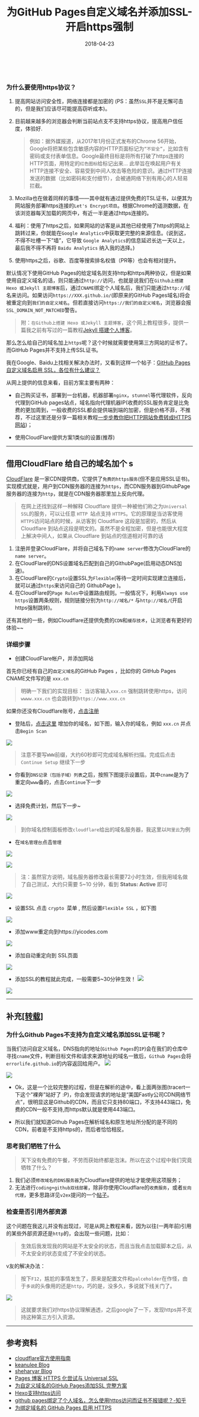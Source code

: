 ﻿---
layout: post
title: "为GitHub Pages自定义域名并添加SSL-开启https强制"
date: 2018-04-23
description: "为GitHub Pages自定义域名、借助Cloudflare添加免费SSL、并开启https强制"
tag: 工具
---  

<br>

### 为什么要使用https协议？

1. 提高网站访问安全性，网络连接都是加密的 (PS：虽然`SSL`并不是无懈可击的，但是我们应该尽可能提高窃听成本)。

2. 目前越来越多的浏览器会判断当前站点支不支持https协议，提高用户信任度，体验好.

   > 例如：据外媒报道，从2017年1月份正式发布的Chrome 56开始，Google将把某些包含敏感内容的HTTP页面标记为`“不安全”`，比如含有密码或支付表单信息。Google最终目标是将所有打破了https连接的HTTP页面，用特定的`红色图标`给标记出来... 此举旨在唤起用户有关HTTP连接不安全、容易受到中间人攻击等危险的意识。通过HTTP连接发送的数据（比如密码和支付细节），会被通网络下别有用心的人轻易拦截。

3. Mozilla也在做着同样的事情——其中就有通过提供免费的TSL证书，以便其为网站服务部署https连接的`Let's Encrypt项目`。根据Chrome的遥测数据，在该浏览器每天加载的网页中，有近一半是通过https连接的。

4. 福利：使用了https之后，如果网站的访客是从其他已经使用了https的网站上跳转过来，你就能在`Google Analytics`中获取更完整的来源信息。(说到这，不得不吐槽一下”墙”，它导致 `Google Analytics`的信息延迟长达一天以上，最后我不得不再将 `Baidu Analytics` 纳入我的选择。)

5. 使用https之后，谷歌、百度等搜索排名权值（PR等）也会有相对提升。


默认情况下使用GitHub Pages的给定域名则支持http和https两种协议，但是如果使用自定义域名的话，则只能通过`http://`访问，也就是说我们在`Github上搭建 Hexo 或Jekyll 主题博客`后，通过`CNAME`绑定个人域名后，我们只能通过`http://`域名来访问。如果访问`https://XXX.github.io/`(即原来的GitHub Pages域名)将会被重定向到`我们的自定义域名`。但若直接访问`https://我们的自定义域名`，浏览器会报`SSL_DOMAIN_NOT_MATCHED`警告。

>附：`在Github上搭建 Hexo 或Jekyll 主题博客`，这个网上教程很多，提供一篇我之前有写过的一篇教程[Jekyll 搭建个人博客](https://doycode.github.io/2018/02/Jekyll%E6%90%AD%E5%BB%BA%E4%B8%AA%E4%BA%BA%E5%8D%9A%E5%AE%A2-%E6%8B%93%E5%B1%95%E7%89%88/)。


那么怎么给自己的域名加上`https`呢？这个时候就需要使用第三方网站的证书了。而GitHub Pages并不支持上传SSL证书。

我在Google、Baidu上找相关解决办法时，又看到这样一个帖子：[GitHub Pages 自定义域名启用 SSL，各位有什么建议？](https://www.v2ex.com/t/379653)

从网上提供的信息来看，目前方案主要有两种：

* 自己购买证书，部署到一台机器，机器部署`nginx`，`stunnel`等代理软件，反向代理到GitHub pages站点，域名指向代理机器IP(收费的SSL服务肯定是比免费的更加周到，一般收费的SSL都会提供端到端的加密，但是价格不菲，不推荐，不过这里还是分享一篇相关教程[一步步教你把HTTP网站免费转成HTTPS网站](https://zhuanlan.zhihu.com/p/29644657))；

* 使用CloudFlare提供方案1类似的设置(推荐)


---
## 借用CloudFlare 给自己的域名加个 s

[CloudFlare](https://www.cloudflare.com/) 是一家CDN提供商，它提供了`免费的https服务`(但不是应用SSL证书)。实现模式就是，用户到CDN服务器的连接为`https`，而CDN服务器到GithubPage服务器的连接为`http`，就是在CDN服务器那里加上反向代理。

> 在网上还找到这样一种解释
> Cloudflare 提供一种被他们称之为`Universal SSL`的服务，可以让任意 `HTTP `站点支持 `HTTPS`。它的原理是当访客使用 `HTTPS`访问站点的时候，从访客到 Cloudflare 这段是加密的，然后从 Cloudflare 到站点这段是明文的。虽然不是全程加密，但是也能很大程度上解决中间人，如果从 Cloudflare 到站点的信道相对可靠的话

1. 注册并登录CloudFlare，并将自己域名下的`name server`修改为CloudFlare的`name server`。
2. 在CloudFlare的DNS设置域名匹配到自己的GithubPage(启用动态DNS加速)。
3. 在CloudFlare的`Crypto`设置SSL为`Flexible`(等待一定时间实现建立连接后，就可以通过`https`来访问自己的 GithubPage )。
4. 在CloudFlare的`Page Rules`中设置路由规则。一般情况下，利用`Always use https`设置两条规则，规则链接分别为`http://域名/*` 与`http://域名/`(开启https强制跳转)。

还有其他的一些，例如Cloudflare还提供免费的`CDN`和`缓存技术`，让浏览者有更好的体验~~

### 详细步骤

* 创建CloudFlare帐户，并添加网站

首先你已经有自己的`自定义域名`的GitHub Pages ，比如你的 GitHub Pages CNAME文件写的是 `xxx.cn`

> 明确一下我们的实现目标： 当访客输入`xxx.cn` 强制跳转使用https，访问`wwww.xxx.cn` 也会跳转到`https://www.xxx.cn`

如果你还没有Cloudflare账号，[点击注册](https://www.cloudflare.com/a/sign-up)

* 登陆后，[点击这里](https://www.cloudflare.com/a/add-site) 增加你的域名，如下图，输入你的域名，例如 `xxx.cn` 并点击`Begin Scan`

![](https://dha4w82d62smt.cloudfront.net/items/1p3D360D0G3y1z1C363y/Image%202018-04-23%20at%206.45.37%20PM.png)

> 注意不要写`WWW`前缀，大约60秒即可完成域名解析扫描。完成后点击`Continue Setup` 继续下一步

* 你看到`DNS记录（包括子域）列表`之后，按照下图提示设置后，其中`cname`是为了重定向`www`备的，点击`Continue`下一步

![](https://dha4w82d62smt.cloudfront.net/items/3l0J1B3N3z2U142b1I0v/Image%202018-04-23%20at%206.54.04%20PM.png)

* 选择免费计划，然后下一步~

![](https://dha4w82d62smt.cloudfront.net/items/3k0s2u3h1E3Y2W0M2J0o/Image%202018-04-23%20at%206.55.56%20PM.png)

> 到你域名控制面板修改`cloudflare`给出的域名服务器，我这里以`阿里云`为例

* 在`域名管理台`点击`管理`

![](https://dha4w82d62smt.cloudfront.net/items/2d1w3U2z2U3R2q0Q2N1R/Image%202018-04-23%20at%207.02.00%20PM.png)

![](https://dha4w82d62smt.cloudfront.net/items/2u3o1Q3z383R0O0Z2F14/Image%202018-04-23%20at%207.11.28%20PM.png)

> 注：虽然官方说明，域名服务器修改最长需要72小时生效，但我用域名做了自己测试，大约只需要 5~10 分钟，看到 **Status: Active** 即可

![](https://dha4w82d62smt.cloudfront.net/items/1t3O2b3t2Y2K2g1M303h/Image%202018-04-23%20at%207.17.33%20PM.png)

* 设置SSL
点击 `crypto `菜单 , 然后设置`Flexible SSL` ，如下图

![](https://dha4w82d62smt.cloudfront.net/items/3E1j3m3a1X3i362v431x/Image%202018-04-23%20at%207.19.14%20PM.png)

* 添加www重定向到https://yicodes.com

![](https://dha4w82d62smt.cloudfront.net/items/0o1p3o0t0G2Y0N2h2B3x/Image%202018-04-23%20at%207.23.29%20PM.png)

* 添加自动重定向到 SSL页面

![](https://dha4w82d62smt.cloudfront.net/items/2d2V021G3V2J3i2a201I/Image%202018-04-23%20at%207.26.11%20PM.png)

* 添加SSL的教程就此完成，一般需要5~30分钟生效！
![](https://dha4w82d62smt.cloudfront.net/items/3C1w0i0V2A0U241k0n0u/Screen%20Recording%202018-04-23%20at%2007.37.38.99%20PM.gif)


![](https://dha4w82d62smt.cloudfront.net/items/1v1B1F0h3f371Y3W1G3Q/Image%202018-04-23%20at%208.23.01%20PM.png)


---
## 补充[[转载]](https://steffan.cn/)
### 为什么Github Pages不支持为自定义域名添加SSL证书呢？
当我们访问自定义域名，DNS指向的地址(`Github Pages`的`IP`)会在我们的仓库中寻找`cname`文件，判断目标文件和请求来源地址的域名一致后，`Github Pages`会将`errorlife.github.io`的内容返回给用户。
![](https://dha4w82d62smt.cloudfront.net/items/2F1j3N1e1Y0T2n0w3I19/Image%202018-04-23%20at%207.52.59%20PM.png)

![](https://dha4w82d62smt.cloudfront.net/items/3F3j0e1H1H0l1R2C1Q3j/Image%202018-04-23%20at%207.56.43%20PM.png)

* Ok，这是一个比较完整的过程，但是在解析的途中，看上面两张图(tracert一下这个”裸奔”站好了 :P)，你会发现请求的地址是“美国Fastly公司CDN网络节点”，很明显这是Github的CDN，而且它只支持80端口，不支持443端口，免费的CDN一般不支持,而https默认就是使用443端口。

* 所以我们就知道Github Pages在解析域名和原生地址所分配的是不同的CDN，前者是不支持https的，而后者恰恰相反。

### 思考我们牺牲了什么
> 天下没有免费的午餐，不劳而获始终都是泡沫。所以在这个过程中我们究竟牺牲了什么？

1. 我们必须`修改域名的DNS服务器`为Cloudflare提供的地址才能使用这项服务；
2. 无法进行`coding+github双线部署`，除非你使用Cloudflare的`收费服务`，或者`反向代理`，更多思路详见`v2ex`提问的一个[帖子](https://www.v2ex.com/t/344686)。


### 检查是否引用外部资源
这个问题在我这儿并没有出现过，可是从网上教程来看，因为以往(一两年前)引用的某些外部资源还是`http`的，会出现一些问题，比如：

> 生效后我发现我的网站是不太安全的状态，而且当我点击加载脚本之后，从不太安全的状态变成了不安全的状态。

v友的解决办法：
>按下`F12`，尴尬的事情发生了，原来是配置文件和`palceholder`在作怪，由于`多说`的头像用的还是`http`，巧的是，没多久，多说就下线关门了。

![](https://dha4w82d62smt.cloudfront.net/items/133s2D1e2O2z163v0y0g/Image%202018-04-23%20at%208.17.06%20PM.png)

>这就要求我们对https协议理解通透，之后google了一下，发现https并不支持这种第三方引入资源。


---
## 参考资料
* [cloudflare官方使用指南](https://blog.cloudflare.com/secure-and-fast-github-pages-with-cloudflare/)
* [keanulee Blog](https://blog.keanulee.com/2014/10/11/setting-up-ssl-on-github-pages.html)
* [sheharyar Blog](https://sheharyar.me/blog/free-ssl-for-github-pages-with-custom-domains/)
* [Pages 博客 HTTPS 化尝试与 Universal SSL](https://blog.jamespan.me/2015/04/17/github-and-gitcafe-pages)
* [为自定义域名的GitHub Pages添加SSL 完整方案](https://www.yicodes.com/2016/12/04/free-cloudflare-ssl-for-custom-domain/)
* [Hexo支持https访问](https://www.mdslq.cn/archives/40865889.html)
* [github pages绑定了个人域名，怎么使用https访问而证书不报错呢？-知乎](https://www.zhihu.com/question/33495825)
* [为绑定域名的 GitHub Pages 启用 HTTPS](http://mazhuang.org/2016/05/21/enable-https-for-github-pages/)